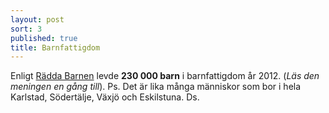 ```yaml
---
layout: post
sort: 3
published: true
title: Barnfattigdom
---
```



Enligt [Rädda Barnen](https://www.raddabarnen.se/Documents/vad-vi-gor/sverige/samhallets-ansvar/barnfattigdom/rb_fattigdom_2014_klar2_webb_.pdf) levde **230 000 barn** i barnfattigdom år 2012. (_Läs den meningen en gång till_). Ps. Det är lika många människor som bor i hela Karlstad, Södertälje, Växjö och Eskilstuna. Ds.
